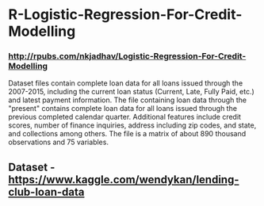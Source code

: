 # R-Logistic-Regression-For-Credit-Modelling

### http://rpubs.com/nkjadhav/Logistic-Regression-For-Credit-Modelling

Dataset files contain complete loan data for all loans issued through the 2007-2015, including the current loan status (Current, Late, Fully Paid, etc.) and latest payment information. The file containing loan data through the "present" contains complete loan data for all loans issued through the previous completed calendar quarter. Additional features include credit scores, number of finance inquiries, address including zip codes, and state, and collections among others. The file is a matrix of about 890 thousand observations and 75 variables.

## Dataset - https://www.kaggle.com/wendykan/lending-club-loan-data

